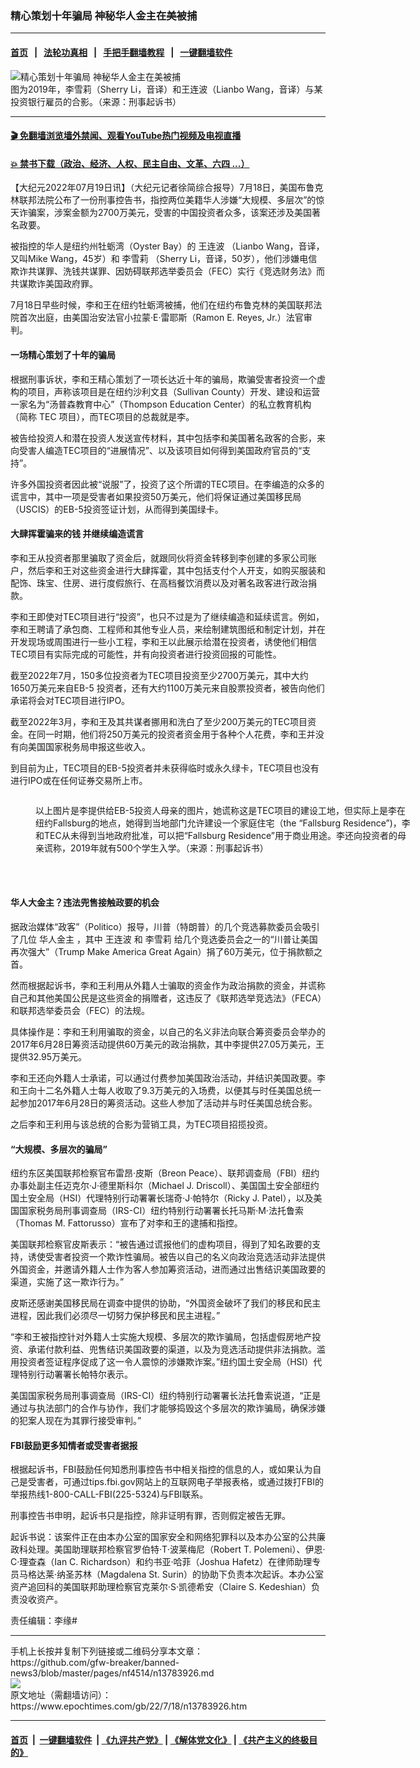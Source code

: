 ### 精心策划十年骗局 神秘华人金主在美被捕
------------------------

#### [首页](https://github.com/gfw-breaker/banned-news3/blob/master/README.md) &nbsp;&nbsp;|&nbsp;&nbsp; [法轮功真相](https://github.com/begood0513/basic/blob/master/README.md)  &nbsp;&nbsp;|&nbsp;&nbsp; [手把手翻墙教程](https://github.com/gfw-breaker/guides/wiki)  &nbsp;&nbsp;|&nbsp;&nbsp; [一键翻墙软件](https://github.com/gfw-breaker/nogfw/blob/master/README.md)  



<div><img alt="精心策划十年骗局 神秘华人金主在美被捕" class="attachment-djy_600_400 size-djy_600_400 wp-post-image" src="https://i.epochtimes.com/assets/uploads/2022/07/id13783931-Screen-Shot-2022-07-18-at-20.03.27-600x400.png"/>
<div class="caption">
 图为2019年，李雪莉（Sherry Li，音译）和王连波（Lianbo Wang，音译）与某投资银行雇员的合影。（来源：刑事起诉书）
</div></div><hr/>

#### [ 🎬  免翻墙浏览墙外禁闻、观看YouTube热门视频及电视直播](https://github.com/gfw-breaker/HelloWorld)

#### [ 💥  禁书下载（政治、经济、人权、民主自由、文革、六四 ...）](https://github.com/gfw-breaker/books/blob/master/README.md)

<div><p>
 【大纪元2022年07月19日讯】（大纪元记者徐简综合报导）7月18日，美国布鲁克林联邦法院公布了一份刑事控告书，指控两位美籍华人涉嫌“大规模、多层次”的惊天诈骗案，涉案金额为2700万美元，受害的中国投资者众多，该案还涉及美国著名政要。
</p>
<p>
 被指控的华人是纽约州牡蛎湾（Oyster Bay）的
 <ok href="https://www.epochtimes.com/gb/tag/%E7%8E%8B%E8%BF%9E%E6%B3%A2.html">
  王连波
 </ok>
 （Lianbo Wang，音译，又叫Mike Wang，45岁）和
 <ok href="https://www.epochtimes.com/gb/tag/%E6%9D%8E%E9%9B%AA%E8%8E%89.html">
  李雪莉
 </ok>
 （Sherry Li，音译，50岁），他们涉嫌电信欺诈共谋罪、洗钱共谋罪、因妨碍联邦选举委员会（FEC）实行《竞选财务法》而共谋欺诈美国政府罪。
</p>
<p>
 7月18日早些时候，李和王在纽约牡蛎湾被捕，他们在纽约布鲁克林的美国联邦法院首次出庭，由美国治安法官小拉蒙‧E‧雷耶斯（Ramon E. Reyes, Jr.）法官审判。
</p>
<h4>
 一场精心策划了十年的骗局
</h4>
<p>
 根据刑事诉状，李和王精心策划了一项长达近十年的骗局，欺骗受害者投资一个虚构的项目，声称该项目是在纽约沙利文县（Sullivan County）开发、建设和运营一家名为“汤普森教育中心”（Thompson Education Center）的私立教育机构（简称 TEC 项目），而TEC项目的总裁就是李。
</p>
<p>
 被告给投资人和潜在投资人发送宣传材料，其中包括李和美国著名政客的合影，来向受害人编造TEC项目的“进展情况”、以及该项目如何得到美国政府官员的“支持”。
</p>
<p>
 许多外国投资者因此被“说服”了，投资了这个所谓的TEC项目。在李编造的众多的谎言中，其中一项是受害者如果投资50万美元，他们将保证通过美国移民局（USCIS）的EB-5投资签证计划，从而得到美国绿卡。
</p>
<h4>
 大肆挥霍骗来的钱 并继续编造谎言
</h4>
<p>
 李和王从投资者那里骗取了资金后，就跟同伙将资金转移到李创建的多家公司账户，然后李和王对这些资金进行大肆挥霍，其中包括支付个人开支，如购买服装和配饰、珠宝、住房、进行度假旅行、在高档餐饮消费以及对著名政客进行政治捐款。
</p>
<p>
 李和王即使对TEC项目进行“投资”，也只不过是为了继续编造和延续谎言。例如，李和王聘请了承包商、工程师和其他专业人员，来绘制建筑图纸和制定计划，并在开发现场或周围进行一些小工程，李和王以此展示给潜在投资者，诱使他们相信TEC项目有实际完成的可能性，并有向投资者进行投资回报的可能性。
</p>
<p>
 截至2022年7月，150多位投资者为TEC项目投资至少2700万美元，其中大约1650万美元来自EB-5 投资者，还有大约1100万美元来自股票投资者，被告向他们承诺将会对TEC项目进行IPO。
</p>
<p>
 截至2022年3月，李和王及其共谋者挪用和洗白了至少200万美元的TEC项目资金。在同一时期，他们将250万美元的投资者资金用于各种个人花费，李和王并没有向美国国家税务局申报这些收入。
</p>
<p>
 到目前为止，TEC项目的EB-5投资者并未获得临时或永久绿卡，TEC项目也没有进行IPO或在任何证券交易所上市。
</p>
<p>
 <ok href="https://i.epochtimes.com/assets/uploads/2022/07/id13783932-Screen-Shot-2022-07-18-at-19.50.48.png">
  <img alt="" class="size-large wp-image-13783932 aligncenter" src="https://i.epochtimes.com/assets/uploads/2022/07/id13783932-Screen-Shot-2022-07-18-at-19.50.48-600x809.png"/>
 </ok>
</p>
<figure aria-describedby="caption-attachment-13783933" class="wp-caption aligncenter" id="attachment_13783933" style="width: 600px">
 <ok href="https://i.epochtimes.com/assets/uploads/2022/07/id13783933-Screen-Shot-2022-07-18-at-19.46.48.png" target="_blank">
  <img alt="" class="size-large wp-image-13783933" src="https://i.epochtimes.com/assets/uploads/2022/07/id13783933-Screen-Shot-2022-07-18-at-19.46.48-600x518.png"/>
 </ok>
 <br/><figcaption class="wp-caption-text" id="caption-attachment-13783933">
  以上图片是李提供给EB-5投资人母亲的图片，她谎称这是TEC项目的建设工地，但实际上是李在纽约Fallsburg的地点，她得到当地部门允许建设一个家庭住宅（the “Fallsburg Residence”)，李和TEC从未得到当地政府批准，可以把“Fallsburg Residence”用于商业用途。李还向投资者的母亲谎称，2019年就有500个学生入学。（来源：刑事起诉书）
 </figcaption><br/>
</figure><br/>
<h4>
 华人大金主？违法兜售接触政要的机会
</h4>
<p>
 据政治媒体“政客”（Politico）报导，川普（特朗普）的几个竞选募款委员会吸引了几位
 <ok href="https://www.epochtimes.com/gb/tag/%E5%8D%8E%E4%BA%BA%E9%87%91%E4%B8%BB.html">
  华人金主
 </ok>
 ，其中
 <ok href="https://www.epochtimes.com/gb/tag/%E7%8E%8B%E8%BF%9E%E6%B3%A2.html">
  王连波
 </ok>
 和
 <ok href="https://www.epochtimes.com/gb/tag/%E6%9D%8E%E9%9B%AA%E8%8E%89.html">
  李雪莉
 </ok>
 给几个竞选委员会之一的“川普让美国再次强大”（Trump Make America Great Again）捐了60万美元，位于捐款额之首。
</p>
<p>
 然而根据起诉书，李和王利用从外籍人士骗取的资金作为政治捐款的资金，并谎称自己和其他美国公民是这些资金的捐赠者，这违反了《联邦选举竞选法》（FECA）和联邦选举委员会（FEC）的法规。
</p>
<p>
 具体操作是：李和王利用骗取的资金，以自己的名义非法向联合筹资委员会举办的2017年6月28日筹资活动提供60万美元的政治捐款，其中李提供27.05万美元，王提供32.95万美元。
</p>
<p>
 李和王还向外籍人士承诺，可以通过付费参加美国政治活动，并结识美国政要。李和王向十二名外籍人士每人收取了9.3万美元的入场费，以便其与时任美国总统一起参加2017年6月28日的筹资活动。这些人参加了活动并与时任美国总统合影。
</p>
<p>
 之后李和王利用与该总统的合影为营销工具，为TEC项目招揽投资。
</p>
<h4>
 “大规模、多层次的骗局”
</h4>
<p>
 纽约东区美国联邦检察官布雷昂‧皮斯（Breon Peace）、联邦调查局（FBI）纽约办事处副主任迈克尔‧J‧德里斯科尔（Michael J. Driscoll）、美国国土安全部纽约国土安全局（HSI）代理特别行动署署长瑞奇‧J‧帕特尔（Ricky J. Patel），以及美国国家税务局刑事调查局（IRS-CI）纽约特别行动署署长托马斯‧M‧法托鲁索（Thomas M. Fattorusso）宣布了对李和王的逮捕和指控。
</p>
<p>
 美国联邦检察官皮斯表示：“被告通过谎报他们的虚构项目，得到了知名政要的支持，诱使受害者投资一个欺诈性骗局。被告以自己的名义向政治竞选活动非法提供外国资金，并邀请外籍人士作为客人参加筹资活动，进而通过出售结识美国政要的渠道，实施了这一欺诈行为。”
</p>
<p>
 皮斯还感谢美国移民局在调查中提供的协助，“外国资金破坏了我们的移民和民主进程，因此我们必须尽一切努力保护移民和民主进程。”
</p>
<p>
 “李和王被指控针对外籍人士实施大规模、多层次的欺诈骗局，包括虚假房地产投资、承诺付款利益、兜售结识美国政要的渠道，以及为竞选活动提供非法捐款。滥用投资者签证程序促成了这一令人震惊的涉嫌欺诈案。”纽约国土安全局（HSI）代理特别行动署署长帕特尔表示。
</p>
<p>
 美国国家税务局刑事调查局（IRS-CI）纽约特别行动署署长法托鲁索说道，“正是通过与执法部门的合作与协作，我们才能够捣毁这个多层次的欺诈骗局，确保涉嫌的犯案人现在为其罪行接受审判。”
</p>
<h4>
 FBI鼓励更多知情者或受害者据报
</h4>
<p>
 根据起诉书，FBI鼓励任何知悉刑事控告书中相关指控的信息的人，或如果认为自己是受害者，可通过tips.fbi.gov网站上的互联网电子举报表格，或通过拨打FBI的举报热线1-800-CALL-FBI(225-5324)与FBI联系。
</p>
<p>
 刑事控告书申明，起诉书只是指控，除非证明有罪，否则假定被告无罪。
</p>
<p>
 起诉书说：该案件正在由本办公室的国家安全和网络犯罪科以及本办公室的公共廉政科处理。美国助理联邦检察官罗伯特‧T‧波莱梅尼（Robert T. Polemeni）、伊恩‧C‧理查森（Ian C. Richardson）和约书亚‧哈菲（Joshua Hafetz）在律师助理专员马格达莱‧纳圣苏林（Magdalena St. Surin）的协助下负责本次起诉。本办公室资产追回科的美国联邦助理检察官克莱尔‧S‧凯德希安（Claire S. Kedeshian）负责没收资产。
</p>
<p>
 责任编辑：李缘#
</p>
</div>
<hr/>
手机上长按并复制下列链接或二维码分享本文章：<br/>
https://github.com/gfw-breaker/banned-news3/blob/master/pages/nf4514/n13783926.md <br/>
<a href='https://github.com/gfw-breaker/banned-news3/blob/master/pages/nf4514/n13783926.md'><img src='https://github.com/gfw-breaker/banned-news3/blob/master/pages/nf4514/n13783926.md.png'/></a> <br/>
原文地址（需翻墙访问）：https://www.epochtimes.com/gb/22/7/18/n13783926.htm


------------------------
#### [首页](https://github.com/gfw-breaker/banned-news3/blob/master/README.md) &nbsp;|&nbsp; [一键翻墙软件](https://github.com/gfw-breaker/nogfw/blob/master/README.md) &nbsp;| [《九评共产党》](https://github.com/gfw-breaker/9ping.md/blob/master/README.md#九评之一评共产党是什么) | [《解体党文化》](https://github.com/gfw-breaker/jtdwh.md/blob/master/README.md) | [《共产主义的终极目的》](https://github.com/gfw-breaker/gczydzjmd.md/blob/master/README.md)


<img src='http://gfw-breaker.win/banned-news3/pages/nf4514/n13783926.md' width='0px' height='0px'/>